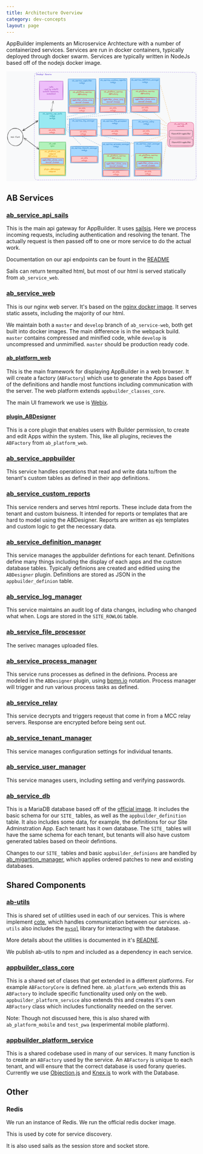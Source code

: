 ```yaml
---
title: Architecture Overview
category: dev-concepts
layout: page
---
```


AppBuilder implements an Microservice Archtecture with a number of containerized services. Services are run in docker containers, typically deployed through docker swarm.
Services are typically written in NodeJs based off of the nodejs docker image.

![](./images/AB-architecture.png)

## AB Services

### [ab_service_api_sails](https://github.com/CruGlobal/ab_service_api_sails)
This is the main api gateway for AppBuilder. It uses [sailsjs](https://sailsjs.com).
Here we process incoming requests, including authentication and resolving the tenant. The actually request is then passed off to one or more service to do the actual work.

Documentation on our api endpoints can be fount in the [README](https://github.com/CruGlobal/ab_service_api_sails?tab=readme-ov-file#reference)

Sails can return tempalted html, but most of our html is served statically from `ab_service_web`.

### [ab_service_web](https://github.com/CruGlobal/ab_service_web)
This is our nginx web server. It's based on the [nginx docker image](https://hub.docker.com/_/nginx/). It serves static assets, including the majority of our html.

We maintain both a `master` and `develop` branch of `ab_service-web`, both get built into docker images. The main difference is in the webpack build. `master` contains compressed and minified code, while `develop` is uncompressed and unmimified. `master` should be production ready code.

#### [ab_platform_web](https://github.com/CruGlobal/ab_platform_web)
This is the main framework for displaying AppBuilder in a web browser. It will create a factory (`ABFactory`) which use to generate the Apps based off of the definitions and handle most functions including communication with the server. The web platform extends `appbuilder_classes_core`.

The main UI framework we use is [Webix](https://webix.com/).

#### [plugin_ABDesigner](https://github.com/CruGlobal/plugin_ABDesigner)
This is a core plugin that enables users with Builder permission, to create and edit Apps within the system. This, like all plugins, recieves the `ABFactory` from `ab_platform_web`.

### [ab_service_appbuilder](https://github.com/CruGlobal/ab_service_appbuilder)
This service handles operations that read and write data to/from the tenant's custom tables as defined in their app definitions.

### [ab_service_custom_reports](https://github.com/CruGlobal/ab_service_custom_reports)
This service renders and serves html reports. These include data from the tenant and custom buisness. It intended for reports or templates that are hard to model using the ABDesigner.
Reports are written as ejs templates and custom logic to get the necessary data.

### [ab_service_definition_manager](https://github.com/CruGlobal/ab_service_definition_manager)
This service manages the appbuilder defintions for each tenant. Definitions define many things including the display of each apps and the custom database tables. Typically definions are created and editied using the `ABDesigner` plugin.
Definitions are stored as JSON in the `appbuilder_definion` table.

### [ab_service_log_manager](https://github.com/CruGlobal/ab_service_log_manager)
This service maintains an audit log of data changes, including who changed what when. Logs are stored in the `SITE_ROWLOG` table.

### [ab_service_file_processor](https://github.com/CruGlobal/ab_service_file_processor)
The serivec manages uploaded files.

### [ab_service_process_manager](https://github.com/CruGlobal/ab_service_process_manager)
This service runs processes as defined in the definions. Process are modeled in the `ABDesigner` plugin, using [bpmn.io](bpmn.io) notation. Process manager will trigger and run various process tasks as defined.

### [ab_service_relay](https://github.com/CruGlobal/ab_service_relay)
This service decrypts and triggers reqeust that come in from a MCC relay servers. Response are encrypted before being sent out.

### [ab_service_tenant_manager](https://github.com/CruGlobal/ab_service_tenant_manager)
This service manages configuration settings for individual tenants.

### [ab_service_user_manager](https://github.com/CruGlobal/ab_service_user_manager)
This service manages users, including setting and verifying passwords.

### [ab_service_db](https://github.com/CruGlobal/ab_service_db)
This is a MariaDB database based off of the [official image](https://hub.docker.com/_/mariadb). It includes the basic schema for our `SITE_` tables, as well as the `appbuilder_definition` table. 
It also includes some data, for example, the definitions for our Site Adminstration App. Each tenant has it own database. 
The `SITE_` tables will have the same schema for each tenant, but tenants will also have custom generated tables based on theoir defintions.

Changes to our `SITE_` tables and basic `appbuilder_definions` are handled by [ab_migartion_manager](https://github.com/CruGlobal/ab_migration_manager), which applies ordered patches to new and existing databases.

## Shared Components
### [ab-utils](https://github.com/CruGlobal/ab-utils)
This is shared set of utilities used in each of our services. This is where implement [cote](https://cote.js.org/), which handles communication between our services.
`ab-utils` also includes the [`mysql`](https://www.npmjs.com/package/mysql) library for interacting with the database.

More details about the utilities is documented in it's [READNE](https://github.com/CruGlobal/ab-utils?tab=readme-ov-file#ab-utils).

We publish ab-utils to npm and included as a dependency in each service.

### [appbuilder_class_core](https://github.com/CruGlobal/appbuilder_class_core)
This is a shared set of clases that get extended in a different platforms. For example `ABFactoryCore` is defined here. `ab_platform_web` extends this as `ABFactory` to include specific functionality used only on the web.
`appbuilder_platform_service` also extends this and creates it's own `ABFactory` class which includes functionality needed on the server.

Note: Though not discussed here, this is also shared with `ab_platform_mobile` and `test_pwa` (experimental mobile platform).

### [appbuilder_platform_service](https://github.com/CruGlobal/appbuilder_platform_service)
This is a shared codebase used in many of our services. It many function is to create an `ABFactory` used by the service. An `ABFactory` is unique to each tenant, and will ensure that the correct database is used forany queries.
Currently we use [Objection.js](https://vincit.github.io/objection.js/) and [Knex.js](https://knexjs.org) to work with the Database.

## Other
### Redis

We run an instance of Redis. We run the official redis docker image. 

This is used by cote for service discovery.

It is also used sails as the session store and socket store.
